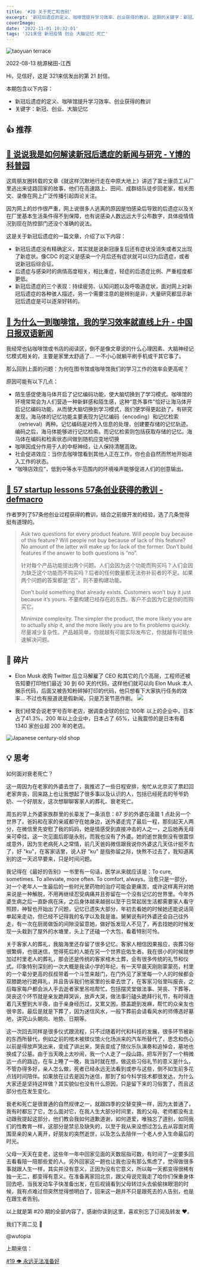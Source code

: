 ```yaml
---
title: '#20 关于死亡和告别'
excerpt: '新冠后遗症的定义、咖啡馆提升学习效率、创业获得的教训，这期的关键字：新冠、创业、大脑记忆'
coverImage:
date: '2022-11-01 10:32:01'
tags: '321来信 新冠疫情 创业 大脑记忆 死亡'
---
```


![taoyuan terrace](https://assets.wuxinhua.com/blog/assets/newsletter/20-titian.jpeg "taoyuan terrace")

2022-08-13 桃源梯田-江西

Hi，见信好，这是 321来信发出的第 21 封信。

本期包含以下内容：

- 新冠后遗症的定义、咖啡馆提升学习效率、创业获得的教训
- 关键字：新冠、创业、大脑记忆

## 👍 推荐

## [📃 说说我是如何解读新冠后遗症的新闻与研究 - Y博的科普园](https://mp.weixin.qq.com/s/YSBXbXHGVzyTaSDNJtoxcA)

这周朋友圈转载的文章《就这样沉默地行走在中原大地上》讲述了富士康员工从厂里逃出来徒路回家的故事，他们在高速路上、田间、成群结队徒步回老家，相关图文、录像在网上广泛传播引起舆论关注。

因为网上的炒作很严重，网上说很多人逃离的原因是怕感染后导致的后遗症以及关在厂里基本生活条件得不到保障，也有说感染人数远远大于公布数字，具体疫情情况到现在防控部门还没个准确的说法。

这是关于新冠后遗症的一篇文章，介绍了以下内容：

- 新冠后遗症没有精确定义，其实就是说新冠康复后还有症状没消失或者又出现了新症状。像CDC 的定义是感染一个月后还有症状就可以归为后遗症，或者说新冠后综合征。
- 后遗症与感染时的病情高度相关，相比重症，轻症的后遗症比例、严重程度都更低。
- 新冠后遗症的三个表现：持续疲劳、认知问题以及呼吸道症状，面对网上对新冠后遗症的各种骇人描述，另一个需要注意的是辨别是非，大量研究都显示新冠后遗症是可以逐渐好转的。

## [📃 为什么一到咖啡馆，我的学习效率就直线上升 - 中国日报双语新闻](https://mp.weixin.qq.com/s/S5Rg0IxqpKoDYC5PoJXA3w)

我经常也钻咖啡馆或书店的阅读区，倒不是像文章说的什么心理因素、大脑神经记忆模式相关的，主要是家里太舒适了... 一不小心就躺平刷手机或干其它事了。

那么回到上面的问题：为何在图书馆或咖啡馆我们的学习工作的效率会更高呢？

原因可能有以下几点：

- 陌生感促使海马体开启了记忆编码功能，使大脑切换到了学习模式。咖啡馆的环境常常会为人们营造一种新鲜感和陌生感，这种“意外事件”恰好让海马体开启记忆编码功能，从而使大脑切换到学习模式，我们便学得更起劲了。有研究发现，海马体的记忆功能主要表现为记忆编码（encoding）和记忆检索（retrieval）两种。记忆编码是对传入信息的处理，创建要存储的记忆轨迹。编码之后，海马体能够进行记忆检索。而记忆检索则包括获取存储的记忆。海马体在编码和检索状态间做到随机应变地切换
- 咖啡因成分作用于人的中枢神经，让人保持清醒高效。
- 社会促进效应：当你去咖啡馆看到其他人正在工作，你也会自然而然地开始进入工作的状态。
- “咖啡店效应”，低到中等水平范围内的环境噪声能够促进人们的创意输出。

## [📃 57 startup lessons 57条创业获得的教训 - defmacro](https://www.defmacro.org/2013/07/23/startup-lessons.html?)

作者罗列了57条他创业过程获得的教训，结合之前做开发的经验，选了几条觉得挺有道理的。

> Ask two questions for every product feature. Will people buy because of this feature? Will people not buy because of lack of this feature? No amount of the latter will make up for lack of the former. Don’t build features if the answer to both questions is “no”.
>
> 针对每个产品功能提出两个问题。人们会因为这个功能而购买吗？人们会因为缺乏这个功能而不购买吗？后者的任何数量都无法弥补前者的不足。如果两个问题的答案都是“否”，则不要构建功能。
>
> Don’t build something that already exists. Customers won’t buy it just because it’s yours.
 不要构建已经存在的东西。客户不会因为它是你的而购买它。
>
> Minimize complexity. The simpler the product, the more likely you are to actually ship it, and the more likely you are to fix problems quickly.
> 尽量减少复杂性。产品越简单，你就越有可能实际发布它，你就越有可能快速解决问题。

## 👀 碎片

- Elon Musk 收购 Twitter 后立马解雇了 CEO 和其它的几个高层，工程师还被告知要打印他们最近 30 到 60 天的代码，这样他们就可以向 Elon Musk 本人展示代码，后面又被告知粉碎掉打印的代码，他只想看下大家执行任务的效率... 不过也有报道说是假新闻，只是万圣节恶作剧。
![](https://assets.wuxinhua.com/blog/assets/newsletter/20-elon-musk.png)

- 我们经常会说老字号百年老店，据调查全球的创立 100年 以上的企业中，日本占了41.3%，200 年以上企业中，日本占了 65%，让我震惊的是日本有着 1340 家创业超 200 年的老店。

![Japanese century-old shop](https://assets.wuxinhua.com/blog/assets/newsletter/20-jp-store.png "Japanese century-old shop")

## 💡 思考

如何面对衰老死亡？

这一周因为在老家的外婆去世了，我推迟了一些日程安排，匆忙从北京买了票赶回老家奔丧，回来路上也让我想起了很多事以及认识的人，包括已经死去的爷爷奶奶、一个好朋友，这次想聊聊客家人的葬礼、衰老死亡。

周五的早上外婆家族群里的长辈发了一条消息：87 岁的外婆在凌晨 1 点赴另一个世界了。爸妈和在家的亲戚都守在她身边，送外婆走完了最后一程，那刻起天人两分，在微信里先安慰了我的妈妈，她是情感受到直接冲击的人之一，之后她再无母亲可牵挂，这一次见面后即是永别，而我也没有了外婆。她的逝世我倒没有很震惊或意外，因为生老病死人之常情，前几天爸妈微信跟我说你外婆这几天估计挺不去了，好 "ku"，在客家话里，说人好 "ku" 是指弥留之际，快熬不过去了，我知道离别的这一天迟早要来，只是时间问题。

我记得在《最好的告别》一书里有一句话，医学从来就应该是：To cure, sometimes. To alleviate, more often. To comfort, always。治愈只是一部分，对一个老年人一生最后的一些时光里药物的治疗可能会更痛苦，或许这样离开对她来说是一种解脱，不用再继续忍受病痛并且弥留在一个没有记忆的世界里。今年外婆生病之后一直卧病在床，之后身体越来越弱以至于日常起居生活都需要家人看守照顾，神智也开始出了问题，记忆已遗失大部分，年初去看她的时候她还能说话简单起来走动，但已经不记得我的名字以及我是谁。舅舅说有时外婆还会自己往外走，有一次在厨房做饭的间隙没留意她，做好饭发现人不见了，再去找她的时候发现一头栽到了屋外的水塘里，头上了还磕一个大包，看着特别可怜。

关于客家人的葬礼，我脑海里还存留了很多记忆。客家人相信因果报应，丧葬习俗很繁缛，也很迷信，觉得死后的人能在另一个世界庇佑生者。我在很小的时候就参加过村里老人的葬礼，那会还是传统的客家棺木土葬，会有很多传统的礼节和仪式。印象特别深刻的一次大概是我读小学的年纪，有一天早晨天刚刚蒙蒙亮，村里的一个辈分更高的叔叔带着一个斗笠来敲门，在门外见了家里每一个人的时候都会双膝跪地行跪拜礼，并且告诉我们他家里的长辈去世了，在客家习俗里叫报丧，之后每家每户都会派人手去逝者家里吊唁帮忙。包括摆灵堂做法事、哭丧、下葬等，哭丧这个环节就是亲友跪拜哭诉，放声大哭，做法事行磕头跪拜行礼节，有时得连着几天整到大半夜，由于亲身经历过，又累又困，膝盖跪到发麻，帮忙的众亲友也很辛苦。最后是就是下葬了，因为迷信风水，一般下葬前会请看风水的师傅选好墓地，讲究山头朝向、地势、日期等。

这一次回去同样是很多仪式跟流程，只不过随着时代和科技的发展，很多环节被新的东西所替代，例如之前的棺木被殡仪馆火化场派来的汽车所替代了，思念和伤心以前是得放声哭出来，变成了讲出来，哭丧变成了殡仪乐队演奏和追悼会，墓地也换成了公墓。由于当天晚上太吵闹，我一个人走了一段山路，把车开到了一个稍微远一点的路边，在车上睡了一晚，我当时就在想，做这些习俗礼节的意义是什么，不管办得多好，亲人怎么做，死者已经永远无法看到或参与这些，倒不如生前多花点钱时间陪伴。如果放在过去是因为迷信，那到了如今科学技术都很发达，为什么大家还是坚持这样做？其实貌似也没有什么原因，只是留下来的习俗罢了，而且这部分也在发生变化。

衰老和死亡是很普通的自然规律之一，就跟四季的交替变换一样，因为太普通了，我有时都忘了它，怎么面对它，在我人生大部分时间里，我的父母、老师都没有主动跟我提起这部分，他们教会我如何道歉道谢，如何道爱，唯独忘了道别，如同我们的性教育一样，这部分是禁忌及缺失的，以至于我从来没想过怎么去从容面对周围至亲的亲人离开，好朋友的突然逝世，以及怎么去陪伴一个老人步入生命最后的时光。

父母一天天在变老，这些年一年中回家见面的天数屈指可数，有时间了一定要多回去看看陪一陪那些爱的人。另外回家这一趟也让我也没有那么焦虑了，觉得做很多事就跟人生一样，其实并没有意义，正因为没有它意义，所以每一天都变得很稀有独一无二，都变得有意义。在准备离家回北京，跟父母说完我走了哈你们保重身体回去吧，当我发动车子快准备出发，在后视镜看到父母转过头去偷偷抹眼泪的时候，我有点难过但突然觉得想明白了，回来这一趟并不只是跟死去的人告别，也是在跟生者告别。

以上就是第 #20 期的全部内容了，感谢你读到这里，喜欢别忘了订阅及转发 ❤️。

我们下周二见 👋

@wutopia

上期来信：

[#19 👁️ 永远无法准备好](https://321laixin.zhubai.love/posts/2194313892497223680)
